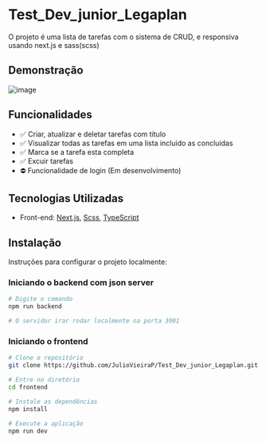 # Test_Dev_junior_Legaplan

O projeto é uma lista de tarefas com o sistema de CRUD, e responsiva usando next.js e sass(scss)

## Demonstração

![image](https://github.com/user-attachments/assets/bbf3a74e-51ea-417b-a305-ef809b8ce864)

## Funcionalidades

- ✅ Criar, atualizar e deletar tarefas com título
- ✅ Visualizar todas as tarefas em uma lista incluido as concluidas
- ✅ Marca se a tarefa esta completa
- ✅ Excuir tarefas
- ⛔ Funcionalidade de login (Em desenvolvimento)

## Tecnologias Utilizadas

- Front-end: [Next.js](https://nextjs.org), [Scss](https://sass-lang.com), [TypeScript](https://www.typescriptlang.org)

## Instalação

Instruções para configurar o projeto localmente:

### Iniciando o backend com json server

``` bash
# Digite o comando
npm run backend

# O servidor irar rodar localmente na porta 3001
```

### Iniciando o frontend
``` bash
# Clone o repositório
git clone https://github.com/JulioVieiraP/Test_Dev_junior_Legaplan.git

# Entre no diretório
cd frontend

# Instale as dependências
npm install

# Execute a aplicação
npm run dev
```

